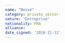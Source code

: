 ```yaml
---
name: "Bessé"
category: private_sector
nature: "Entreprise"
nationality: FRA
alliance: 
date_signed: '2018-11-12'
---
```

    